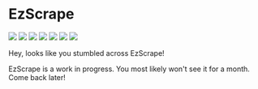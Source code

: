 # EzScrape

<img src="https://cdn.rawgit.com/sindresorhus/awesome/d7305f38d29fed78fa85652e3a63e154dd8e8829/media/badge.svg"> <img src="https://img.shields.io/github/stars/Code1Tech/EzScrape?style=social"> <img src="https://img.shields.io/github/forks/Code1Tech/EzScrape?style=social"> <img src="https://img.shields.io/github/repo-size/Code1Tech/EzScrape"> <img src="https://img.shields.io/github/license/Code1Tech/EzScrape"> <img src="https://img.shields.io/badge/platform-any (mainly windows)-success.svg"> <img src="https://img.shields.io/badge/version-1.0-yellow">  
  
Hey, looks like you stumbled across EzScrape!  
  
EzScrape is a work in progress. You most likely won't see it for a month.  
Come back later!

